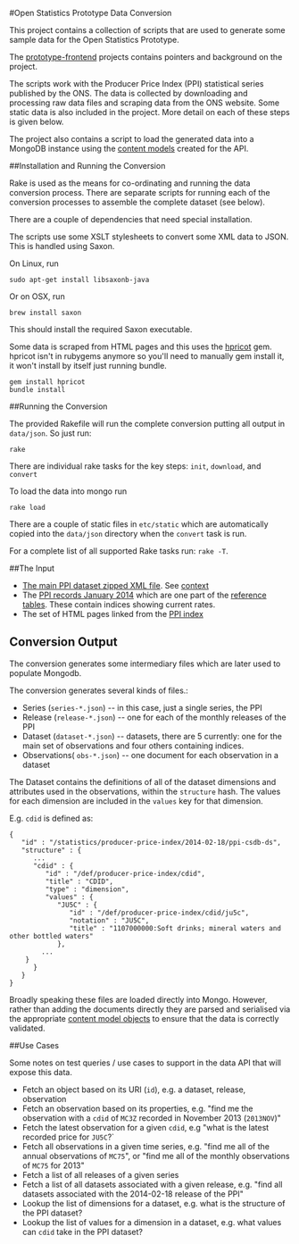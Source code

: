 #Open Statistics Prototype Data Conversion

This project contains a collection of scripts that are used to generate some sample data for the Open Statistics Prototype. 

The [prototype-frontend](https://github.com/ONSdigital/prototype-frontend) projects contains pointers and background on the project.

The scripts work with the Producer Price Index (PPI) statistical series published by the ONS. The data is collected by downloading and processing raw data files and scraping data from the ONS website. Some static data is also included in the project.
More detail on each of these steps is given below.

The project also contains a script to load the generated data into a MongoDB instance using the [content models](https://github.com/ONSdigital/ons_data_models) created for the API. 

##Installation and Running the Conversion

Rake is used as the means for co-ordinating and running the data conversion process. There are separate scripts for running each of the conversion processes to assemble the complete dataset (see below).

There are a couple of dependencies that need special installation.

The scripts use some XSLT stylesheets to convert some XML data to JSON. This is handled using Saxon.

On Linux, run 

```
sudo apt-get install libsaxonb-java
```

Or on OSX, run

```
brew install saxon
```

This should install the required Saxon executable.

Some data is scraped from HTML pages and this uses the [hpricot](https://github.com/hpricot/hpricot) gem. hpricot isn't in rubygems anymore so you'll need to manually gem install it, it won't install by itself just running bundle.

```
gem install hpricot
bundle install
```

##Running the Conversion

The provided Rakefile will run the complete conversion putting all output in `data/json`. So just run:

```
rake
```

There are individual rake tasks for the key steps: `init`, `download`, and `convert` 

To load the data into mongo run

```
rake load
```

There are a couple of static files in `etc/static` which are automatically copied into the `data/json` directory when the `convert` task is run.

For a complete list of all supported Rake tasks run: `rake -T`.

##The Input

* [The main PPI dataset zipped XML file](http://www.ons.gov.uk/ons/datasets-and-tables/downloads/data.zip?dataset=ppi). See [context](http://www.ons.gov.uk/ons/rel/ppi2/producer-price-index/january-2014/tsd-producer-price-index--january-2014.html)
* The [PPI records January 2014](http://www.ons.gov.uk/ons/rel/ppi2/producer-price-index/january-2014/ppi-records-january-2014.xls) which are one part of the [reference tables](http://www.ons.gov.uk/ons/publications/re-reference-tables.html?edition=tcm%3A77-325532). These contain indices showing current rates.
* The set of HTML pages linked from the [PPI index](http://www.ons.gov.uk/ons/rel/ppi2/producer-price-index/index.html)

## Conversion Output

The conversion generates some intermediary files which are later used to populate Mongodb.

The conversion generates several kinds of files.:

* Series (`series-*.json`) -- in this case, just a single series, the PPI
* Release (`release-*.json`) -- one for each of the monthly releases of the PPI
* Dataset (`dataset-*.json`) -- datasets, there are 5 currently: one for the main set of observations and four others containing indices.
* Observations( `obs-*.json`) -- one document for each observation in a dataset

The Dataset contains the definitions of all of the dataset dimensions and attributes used in the observations, within the 
`structure` hash. The values for each dimension are included in the `values` key for that dimension.

E.g. `cdid` is defined as:

```
{
   "id" : "/statistics/producer-price-index/2014-02-18/ppi-csdb-ds",
   "structure" : {
      ...
      "cdid" : {
         "id" : "/def/producer-price-index/cdid",
         "title" : "CDID",
         "type" : "dimension",
         "values" : {
            "JU5C" : {
               "id" : "/def/producer-price-index/cdid/ju5c",
               "notation" : "JU5C",
               "title" : "1107000000:Soft drinks; mineral waters and other bottled waters"
            },
      	...
	}
      }
   }
}
```

Broadly speaking these files are loaded directly into Mongo. However, rather than adding the documents directly they are parsed and serialised via the appropriate [content model objects](https://github.com/ONSdigital/ons_data_models) to ensure that the data is correctly validated.

##Use Cases

Some notes on test queries / use cases to support in the data API that will expose this data.

* Fetch an object based on its URI (`id`), e.g. a dataset, release, observation
* Fetch an observation based on its properties, e.g. "find me the observation with a `cdid` of `MC3Z` recorded in November 2013 (`2013NOV`)"
* Fetch the latest observation for a given `cdid`, e.g "what is the latest recorded price for `JU5C`?`
* Fetch all observations in a given time series, e.g. "find me all of the annual observations of `MC75`", or "find me all of the monthly observations of `MC75` for 2013" 
* Fetch a list of all releases of a given series
* Fetch a list of all datasets associated with a given release, e.g. "find all datasets associated with the 2014-02-18 release of the PPI"
* Lookup the list of dimensions for a dataset, e.g. what is the structure of the PPI dataset?
* Lookup the list of values for a dimension in a dataset, e.g. what values can `cdid` take in the PPI dataset?
